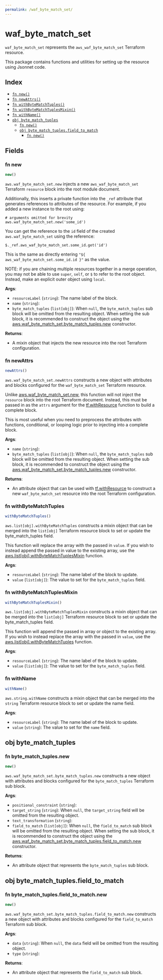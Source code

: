 ```yaml
---
permalink: /waf_byte_match_set/
---
```


# waf_byte_match_set

`waf_byte_match_set` represents the `aws_waf_byte_match_set` Terraform resource.



This package contains functions and utilities for setting up the resource using Jsonnet code.


## Index

* [`fn new()`](#fn-new)
* [`fn newAttrs()`](#fn-newattrs)
* [`fn withByteMatchTuples()`](#fn-withbytematchtuples)
* [`fn withByteMatchTuplesMixin()`](#fn-withbytematchtuplesmixin)
* [`fn withName()`](#fn-withname)
* [`obj byte_match_tuples`](#obj-byte_match_tuples)
  * [`fn new()`](#fn-byte_match_tuplesnew)
  * [`obj byte_match_tuples.field_to_match`](#obj-byte_match_tuplesfield_to_match)
    * [`fn new()`](#fn-byte_match_tuplesfield_to_matchnew)

## Fields

### fn new

```ts
new()
```


`aws.waf_byte_match_set.new` injects a new `aws_waf_byte_match_set` Terraform `resource`
block into the root module document.

Additionally, this inserts a private function into the `_ref` attribute that generates references to attributes of the
resource. For example, if you added a new instance to the root using:

    # arguments omitted for brevity
    aws.waf_byte_match_set.new('some_id')

You can get the reference to the `id` field of the created `aws.waf_byte_match_set` using the reference:

    $._ref.aws_waf_byte_match_set.some_id.get('id')

This is the same as directly entering `"${ aws_waf_byte_match_set.some_id.id }"` as the value.

NOTE: if you are chaining multiple resources together in a merge operation, you may not be able to use `super`, `self`,
or `$` to refer to the root object. Instead, make an explicit outer object using `local`.

**Args**:
  - `resourceLabel` (`string`): The name label of the block.
  - `name` (`string`): 
  - `byte_match_tuples` (`list[obj]`):  When `null`, the `byte_match_tuples` sub block will be omitted from the resulting object. When setting the sub block, it is recommended to construct the object using the [aws.waf_byte_match_set.byte_match_tuples.new](#fn-waf_byte_match_setbyte_match_tuplesnew) constructor.

**Returns**:
- A mixin object that injects the new resource into the root Terraform configuration.


### fn newAttrs

```ts
newAttrs()
```


`aws.waf_byte_match_set.newAttrs` constructs a new object with attributes and blocks configured for the `waf_byte_match_set`
Terraform resource.

Unlike [aws.waf_byte_match_set.new](#fn-waf_byte_match_setnew), this function will not inject the `resource`
block into the root Terraform document. Instead, this must be passed in as the `attrs` argument for the
[tf.withResource](https://github.com/tf-libsonnet/core/tree/main/docs#fn-withresource) function to build a complete block.

This is most useful when you need to preprocess the attributes with functions, conditional, or looping logic prior to
injecting into a complete block.

**Args**:
  - `name` (`string`): 
  - `byte_match_tuples` (`list[obj]`):  When `null`, the `byte_match_tuples` sub block will be omitted from the resulting object. When setting the sub block, it is recommended to construct the object using the [aws.waf_byte_match_set.byte_match_tuples.new](#fn-waf_byte_match_setbyte_match_tuplesnew) constructor.

**Returns**:
  - An attribute object that can be used with [tf.withResource](https://github.com/tf-libsonnet/core/tree/main/docs#fn-withresource) to construct a new `waf_byte_match_set` resource into the root Terraform configuration.


### fn withByteMatchTuples

```ts
withByteMatchTuples()
```

`aws.list[obj].withByteMatchTuples` constructs a mixin object that can be merged into the `list[obj]`
Terraform resource block to set or update the byte_match_tuples field.

This function will replace the array with the passed in `value`. If you wish to instead append the
passed in value to the existing array, use the [aws.list[obj].withByteMatchTuplesMixin](TODO) function.


**Args**:
  - `resourceLabel` (`string`): The name label of the block to update.
  - `value` (`list[obj]`): The value to set for the `byte_match_tuples` field.


### fn withByteMatchTuplesMixin

```ts
withByteMatchTuplesMixin()
```

`aws.list[obj].withByteMatchTuplesMixin` constructs a mixin object that can be merged into the `list[obj]`
Terraform resource block to set or update the byte_match_tuples field.

This function will append the passed in array or object to the existing array. If you wish
to instead replace the array with the passed in `value`, use the [aws.list[obj].withByteMatchTuples](TODO)
function.


**Args**:
  - `resourceLabel` (`string`): The name label of the block to update.
  - `value` (`list[obj]`): The value to set for the `byte_match_tuples` field.


### fn withName

```ts
withName()
```

`aws.string.withName` constructs a mixin object that can be merged into the `string`
Terraform resource block to set or update the name field.



**Args**:
  - `resourceLabel` (`string`): The name label of the block to update.
  - `value` (`string`): The value to set for the `name` field.


## obj byte_match_tuples



### fn byte_match_tuples.new

```ts
new()
```


`aws.waf_byte_match_set.byte_match_tuples.new` constructs a new object with attributes and blocks configured for the `byte_match_tuples`
Terraform sub block.



**Args**:
  - `positional_constraint` (`string`): 
  - `target_string` (`string`):  When `null`, the `target_string` field will be omitted from the resulting object.
  - `text_transformation` (`string`): 
  - `field_to_match` (`list[obj]`):  When `null`, the `field_to_match` sub block will be omitted from the resulting object. When setting the sub block, it is recommended to construct the object using the [aws.waf_byte_match_set.byte_match_tuples.field_to_match.new](#fn-byte_match_tuplesfield_to_matchnew) constructor.

**Returns**:
  - An attribute object that represents the `byte_match_tuples` sub block.


## obj byte_match_tuples.field_to_match



### fn byte_match_tuples.field_to_match.new

```ts
new()
```


`aws.waf_byte_match_set.byte_match_tuples.field_to_match.new` constructs a new object with attributes and blocks configured for the `field_to_match`
Terraform sub block.



**Args**:
  - `data` (`string`):  When `null`, the `data` field will be omitted from the resulting object.
  - `type` (`string`): 

**Returns**:
  - An attribute object that represents the `field_to_match` sub block.

